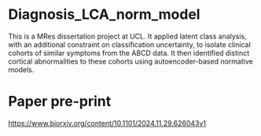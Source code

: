 # Diagnosis_LCA_norm_model

This is a MRes dissertation project at UCL. It applied latent class analysis, with an additional constraint on classification uncertainty, to isolate clinical cohorts of similar symptoms from the ABCD data. It then identified distinct cortical abnormalities to these cohorts using autoencoder-based normative models.

# Paper pre-print

https://www.biorxiv.org/content/10.1101/2024.11.29.626043v1